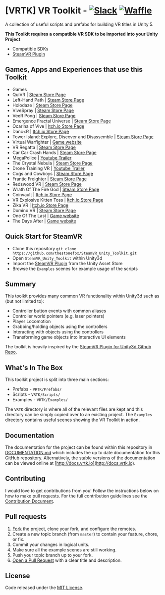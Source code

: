 # [VRTK] VR Toolkit - [![Slack](https://vrtk-slack-invite.herokuapp.com/badge.svg)](http://invite.vrtk.io) [![Waffle](https://img.shields.io/badge/waffle-tracker-blue.svg?style=flat-square)](http://tracker.vrtk.io)

A collection of useful scripts and prefabs for building VR titles in
Unity 5.

**This Toolkit requires a compatible VR SDK to be imported into your
Unity Project**

  * Compatible SDKs
   * [SteamVR Plugin]

## Games, Apps and Experiences that use this Toolkit

 * Games
  * QuiVR | [Steam Store Page](http://store.steampowered.com/app/489380/)
  * Left-Hand Path | [Steam Store Page](http://store.steampowered.com/app/488760/)
  * Holodaze | [Steam Store Page](http://store.steampowered.com/app/475520/)
  * ViveSpray | [Steam Store Page](http://store.steampowered.com/app/494830/)
  * VeeR Pong | [Steam Store Page](http://store.steampowered.com/app/494850)
  * Emergence Fractal Universe | [Steam Store Page](http://store.steampowered.com/app/500470)
  * Ocarina of Vive | [Itch.io Store Page](https://tomcat94.itch.io/ocarina-of-vive-shooting-gallery)
  * Danc<R | [Itch.io Store Page](https://tomcat94.itch.io/dancr-alpha)
  * Tower Island: Explore, Discover and Disassemble | [Steam Store Page](http://store.steampowered.com/app/487740/)
  * Virtual Warfighter | [Game website](http://virtual-warfighter.com/)
  * VR Regatta | [Steam Store Page](http://store.steampowered.com/app/468240/)
  * Car Car Crash Hands | [Steam Store Page](http://store.steampowered.com/app/472720)
  * MegaPolice | [Youtube Trailer](https://www.youtube.com/watch?v=d6hCgfMxldY)
  * The Crystal Nebula | [Steam Store Page](http://store.steampowered.com/app/505660)
  * Drone Training VR | [Youtube Trailer](https://www.youtube.com/watch?v=A5MFT2JsySc)
  * Cogs and Cowboys | [Steam Store Page](http://store.steampowered.com/app/510410)
  * Frantic Freighter | [Steam Store Page](http://store.steampowered.com/app/503150)
  * Redswood VR | [Steam Store Page](http://store.steampowered.com/app/499760)
  * Wrath Of The Fire God | [Steam Store Page](http://store.steampowered.com/app/511370)
  * Coinvault | [Itch.io Store Page](https://ldvr.itch.io/ldvrs-coinvault-for-the-vive)
  * VR Explosive Kitten Toss | [Itch.io Store Page](https://ldvr.itch.io/ldvrs-kitten-toss)
  * Zika VR | [Itch.io Store Page](https://ldvr.itch.io/ldvr-presents-zika-vr)
  * Domino VR | [Steam Store Page](http://store.steampowered.com/app/508680)
  * One Of The Last | [Game website](http://oneofthelast.com/)
  * The Days After | [Game website](http://www.fivefingerstudios.com/thedaysafter)

## Quick Start for SteamVR

  * Clone this repository `git clone https://github.com/thestonefox/SteamVR_Unity_Toolkit.git`
  * Open `SteamVR_Unity_Toolkit` within Unity3d
  * Import the [SteamVR Plugin] from the Unity Asset Store
  * Browse the `Examples` scenes for example usage of the scripts

## Summary

This toolkit provides many common VR functionality within Unity3d such
as (but not limited to):

  * Controller button events with common aliases
  * Controller world pointers (e.g. laser pointers)
  * Player Locomotion
  * Grabbing/holding objects using the controllers
  * Interacting with objects using the controllers
  * Transforming game objects into interactive UI elements

The toolkit is heavily inspired by the [SteamVR Plugin for Unity3d Github Repo].

## What's In The Box

This toolkit project is split into three main sections:

  * Prefabs - `VRTK/Prefabs/`
  * Scripts - `VRTK/Scripts/`
  * Examples - `VRTK/Examples/`

The `VRTK` directory is where all of the relevant files are kept
and this directory can be simply copied over to an existing project.
The `Examples` directory contains useful scenes showing the VR Toolkit
in action.

## Documentation

The documentation for the project can be found within this
repository in [DOCUMENTATION.md] which includes the up to date
documentation for this GitHub repository. Alternatively, the
stable versions of the documentation can be viewed online at
[http://docs.vrtk.io](http://docs.vrtk.io).

## Contributing

I would love to get contributions from you! Follow the instructions
below on how to make pull requests. For the full contribution
guidelines see the [Contribution Document].

## Pull requests

  1. [Fork] the project, clone your fork, and configure the remotes.
  2. Create a new topic branch (from `master`) to contain your feature,
  chore, or fix.
  3. Commit your changes in logical units.
  4. Make sure all the example scenes are still working.
  5. Push your topic branch up to your fork.
  6. [Open a Pull Request] with a clear title and description.

## License

Code released under the [MIT License].

[SteamVR Plugin]: https://www.assetstore.unity3d.com/en/#!/content/32647
[SteamVR Plugin for Unity3d Github Repo]: https://github.com/ValveSoftware/openvr/tree/master/unity_package/Assets/SteamVR
[Catlike Coding]: http://catlikecoding.com/unity/tutorials/curves-and-splines/
[MIT License]: https://github.com/thestonefox/SteamVR_Unity_Toolkit/blob/master/LICENSE
[Contribution Document]: https://github.com/thestonefox/SteamVR_Unity_Toolkit/blob/master/CONTRIBUTING.md
[DOCUMENTATION.md]: https://github.com/thestonefox/SteamVR_Unity_Toolkit/blob/master/DOCUMENTATION.md
[Fork]: http://help.github.com/fork-a-repo/
[Open a Pull Request]: https://help.github.com/articles/using-pull-requests/
